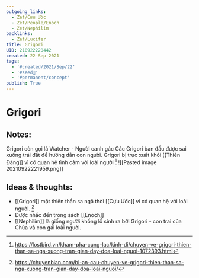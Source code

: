```yaml
---
outgoing_links:
  - Zet/Cựu Ước
  - Zet/People/Enoch
  - Zet/Nephilim
backlinks:
  - Zet/Lucifer
title: Grigori
UID: 210922220442
created: 22-Sep-2021
tags:
  - '#created/2021/Sep/22'
  - '#seed🥜'
  - '#permanent/concept'
publish: True
---
```

# Grigori

## Notes:
Grigori còn gọi là Watcher - Người canh gác
Các Grigori ban đầu được sai xuống trái đất để hướng dẫn con người.
Grigori bị trục xuất khỏi [[Thiên Đàng]] vì có quan hệ tình cảm với loài người [^1]
![[Pasted image 20210922221959.png]]

## Ideas & thoughts:
- [[Grigori]] một thiên thần sa ngã thời [[Cựu Ước]] vì có quan hệ với loài người. [^2]
- Được nhắc đến trong sách [[Enoch]]
- [[Nephilim]] là giống người khổng lồ sinh ra bởi Grigori - con trai của Chúa và con gái loài người.

[^1]: https://lostbird.vn/kham-pha-cung-lac/kinh-di/chuyen-ve-grigori-thien-than-sa-nga-xuong-tran-gian-day-doa-loai-nguoi-1072393.html
[^2]:https://chuyenbian.com/bi-an-cau-chuyen-ve-grigori-thien-than-sa-nga-xuong-tran-gian-day-doa-loai-nguoi/